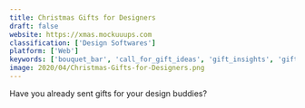 ```yaml
---
title: Christmas Gifts for Designers
draft: false 
website: https://xmas.mockuuups.com
classification: ['Design Softwares']
platform: ['Web']
keywords: ['bouquet_bar', 'call_for_gift_ideas', 'gift_insights', 'giftbuster', 'gifthead', 'giftstarter', 'giftcard_zen', 'giftopix', 'matchbox', 'my_friends_love_gifts', 'podcast_gift', 'podcasts_by_raterfox', 'santahunt', 'token_for_web', 'tuemilio_mvp_validator_toolkit', 'weshelter', 'wonderurl', 'yc_gift_ideas']
image: 2020/04/Christmas-Gifts-for-Designers.png
---
```

Have you already sent gifts for your design buddies?